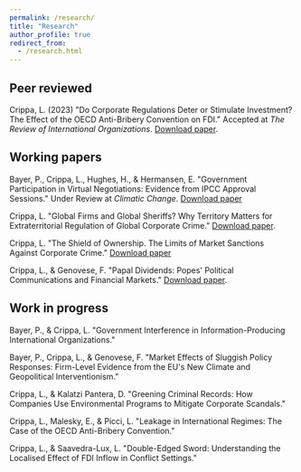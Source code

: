 ```yaml
---
permalink: /research/
title: "Research"
author_profile: true
redirect_from: 
  - /research.html
---
```


## Peer reviewed
Crippa, L. (2023) "Do Corporate Regulations Deter or Stimulate Investment? The Effect of the OECD Anti-Bribery Convention on FDI." Accepted at _The Review of International Organizations_. [Download paper](https://lorenzo-crippa.github.io/files/regulation_investment.pdf).

## Working papers

Bayer, P., Crippa, L., Hughes, H., & Hermansen, E. "Government Participation in Virtual Negotiations: Evidence from IPCC Approval Sessions." Under Review at _Climatic Change_. [Download paper](https://lorenzo-crippa.github.io/files/BCHH_CC_SI.pdf)

Crippa, L. "Global Firms and Global Sheriffs? Why Territory Matters for Extraterritorial Regulation of Global Corporate Crime." [Download paper](https://lorenzo-crippa.github.io/files/sheriffs.pdf).

Crippa, L. "The Shield of Ownership. The Limits of Market Sanctions Against Corporate Crime." [Download paper](https://lorenzo-crippa.github.io/files/scandals_ownership.pdf)

Crippa, L., & Genovese, F. "Papal Dividends: Popes' Political Communications and Financial Markets." [Download paper](https://lorenzo-crippa.github.io/files/papal_dividends.pdf).

## Work in progress

Bayer, P., & Crippa, L. "Government Interference in Information-Producing International Organizations."

Bayer, P., Crippa, L., & Genovese, F. "Market Effects of Sluggish Policy Responses: Firm-Level Evidence from the EU's New Climate and Geopolitical Interventionism."

Crippa, L., & Kalatzi Pantera, D. "Greening Criminal Records: How Companies Use Environmental Programs to Mitigate Corporate Scandals."

Crippa, L., Malesky, E., & Picci, L. "Leakage in International Regimes: The Case of the OECD Anti-Bribery Convention."

Crippa, L., & Saavedra-Lux, L. "Double-Edged Sword: Understanding the Localised Effect of FDI Inflow in Conflict Settings."
